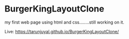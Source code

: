 # BurgerKingLayoutClone
my first web page using html and css........still working on it.

Live: https://tarunjuyal.github.io/BurgerKingLayoutClone/
